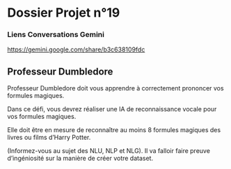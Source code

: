 ﻿# Dossier Projet n°19

### Liens Conversations Gemini

https://gemini.google.com/share/b3c638109fdc

## Professeur Dumbledore

Professeur Dumbledore doit vous apprendre à correctement prononcer vos formules magiques.

Dans ce défi, vous devrez réaliser une IA de reconnaissance vocale pour vos formules magiques.

Elle doit être en mesure de reconnaître au moins 8 formules magiques des livres ou films d’Harry Potter.

(Informez-vous au sujet des NLU, NLP et NLG).
Il va falloir faire preuve d’ingéniosité sur la manière de créer votre dataset.